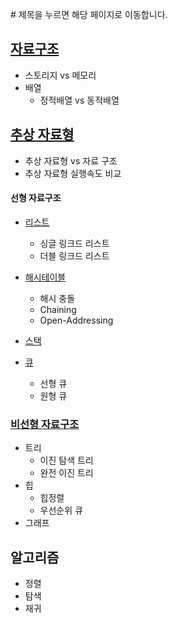 \# 제목을 누르면 해당 페이지로 이동합니다.

## [자료구조](https://github.com/JIKMAN/Algorithm/tree/master/Data_Structure)

* 스토리지 vs 메모리
* 배열
    * 정적배열 vs 동적배열

## [추상 자료형](https://github.com/JIKMAN/Algorithm/tree/master/Data_Structure)

* 추상 자료형 vs 자료 구조
* 추상 자료형 실행속도 비교

#### 선형 자료구조

* [리스트](https://github.com/JIKMAN/Algorithm/tree/master/list)
    * 싱글 링크드 리스트
    * 더블 링크드 리스트
* [해시테이블](https://github.com/JIKMAN/Algorithm/tree/master/Hash-Table)
    * 해시 충돌
    * Chaining
    * Open-Addressing
* [스택](https://github.com/JIKMAN/Algorithm/blob/master/Data_Structure/README.md)


* [큐](https://github.com/JIKMAN/Algorithm/blob/master/Data_Structure/README.md)
    * 선형 큐
    * 원형 큐



### [비선형 자료구조](https://github.com/JIKMAN/Algorithm/tree/master/tree-heap-graph)

* 트리
  * 이진 탐색 트리
  * 완전 이진 트리
* 힙
  * 힙정렬
  * 우선순위 큐
* 그래프

## 알고리즘
* 정렬
* 탐색
* 재귀